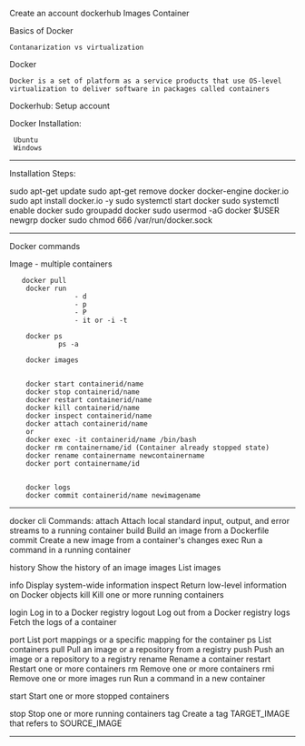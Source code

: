 
Create an account dockerhub
        Images
        Container

Basics of Docker

    Contanarization vs virtualization

Docker

    Docker is a set of platform as a service products that use OS-level virtualization to deliver software in packages called containers

Dockerhub:
        Setup account

Docker Installation:

     Ubuntu
     Windows

-----------------------------------------------------------
Installation Steps:

sudo apt-get update
sudo apt-get remove docker docker-engine docker.io
sudo apt install docker.io -y
sudo systemctl start docker 
sudo systemctl enable docker
sudo groupadd docker
sudo usermod -aG docker $USER
newgrp docker
sudo chmod 666 /var/run/docker.sock

-----------------------------------------------------------


Docker commands

Image - multiple containers 

       docker pull
        docker run
                    - d
                    - p
                    - P
                    - it or -i -t

        docker ps
                ps -a
        
        docker images


        docker start containerid/name
        docker stop containerid/name
        docker restart containerid/name
        docker kill containerid/name
        docker inspect containerid/name
        docker attach containerid/name
        or
        docker exec -it containerid/name /bin/bash
        docker rm containername/id (Container already stopped state)
        docker rename containername newcontainername
        docker port containername/id


        docker logs
        docker commit containerid/name newimagename


--------------------------------------------------------------------------------------------------------



docker cli Commands:
  attach      Attach local standard input, output, and error streams to a running container
  build       Build an image from a Dockerfile
  commit      Create a new image from a container's changes
  exec        Run a command in a running container
  
  history     Show the history of an image
  images      List images
 
  info        Display system-wide information
  inspect     Return low-level information on Docker objects
  kill        Kill one or more running containers
 
  login       Log in to a Docker registry
  logout      Log out from a Docker registry
  logs        Fetch the logs of a container

  port        List port mappings or a specific mapping for the container
  ps          List containers
  pull        Pull an image or a repository from a registry
  push        Push an image or a repository to a registry
  rename      Rename a container
  restart     Restart one or more containers
  rm          Remove one or more containers
  rmi         Remove one or more images
  run         Run a command in a new container
  
  start       Start one or more stopped containers
 
  stop        Stop one or more running containers
  tag         Create a tag TARGET_IMAGE that refers to SOURCE_IMAGE


  -----------------------------------------------------------------------------------------------------